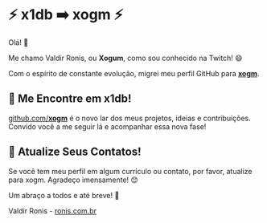 # ⚡ x1db ➡️ xogm ⚡
Olá! 👋

Me chamo Valdir Ronis, ou **Xogum**, como sou conhecido na Twitch! 😄

Com o espírito de constante evolução, migrei meu perfil GitHub para [**xogm**](https://github.com/xogm/).

## 🔗 Me Encontre em x1db!
[github.com/**xogm**](https://github.com/xogm/) é o novo lar dos meus projetos, ideias e contribuições. Convido você a me seguir lá e acompanhar essa nova fase!

## 📇 Atualize Seus Contatos!
Se você tem meu perfil em algum currículo ou contato, por favor, atualize para xogm. Agradeço imensamente! 😊

Um abraço a todos e até breve! 🚀

Valdir Ronis - [ronis.com.br](https://ronis.com.br)
